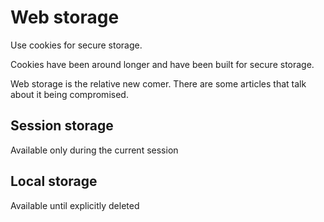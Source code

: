 # Web storage

Use cookies for secure storage.

Cookies have been around longer and have been built for secure storage.

Web storage is the relative new comer. There are some articles that talk about it being compromised.

## Session storage
Available only during the current session

## Local storage
Available until explicitly deleted